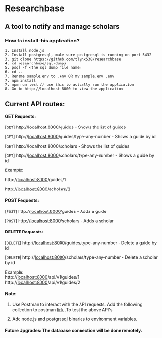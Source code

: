 # Researchbase 
## A tool to notify and manage scholars

### How to install this application?
    1. Install node.js 
    2. Install postgresql, make sure postgresql is running on port 5432
    3. git clone https://github.com/tlynx538/researchbase
    4. cd researchbase/sql-dumps
    5. psql -f <the sql dump file name>
    6. cd .. 
    7. Rename sample.env to .env OR mv sample.env .env   
    7. npm install    
    7. npm run test // use this to actually run the application
    8. Go to http://localhost:8000 to view the application

## Current API routes:
#### GET Requests:
[```GET```] http://<localhost:8000>/guides - Shows the list of guides

[```GET```] http://<localhost:8000>/guides/type-any-number  - Shows a guide by id

[```GET```] http://<localhost:8000>/scholars - Shows the list of guides

[```GET```] http://<localhost:8000>/scholars/type-any-number  - Shows a guide by id

Example: 

http://<localhost:8000>/guides/1 

http://<localhost:8000>/scholars/2   
#### POST Requests:
[```POST```] http://<localhost:8000>/guides  - Adds a guide 

[```POST```] http://<localhost:8000>/scholars  - Adds a scholar 
#### DELETE Requests:
[```DELETE```] http://<localhost:8000>/guides/type-any-number - Delete a guide by id


[```DELETE```] http://<localhost:8000>/scholars/type-any-number - Delete a scholar by id

Example: <br> 
http://<localhost:8000>/api/v1/guides/1 <br>
http://<localhost:8000>/api/v1/guides/2   

#### Note: 
1. Use Postman to interact with the API requests.
Add the following collection to postman 
[link](https://www.getpostman.com/collections/b6d2dae33a9fa84ad157) .To test the above API's

2. Add node.js and postgresql binaries to environment variables.
#### Future Upgrades: The database connection will be done remotely. 
